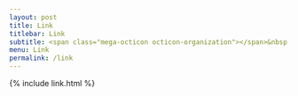 ```yaml
---
layout: post
title: Link
titlebar: Link
subtitle: <span class="mega-octicon octicon-organization"></span>&nbsp;&nbsp; Resource link
menu: Link
permalink: /link
---
```



{% include link.html %}